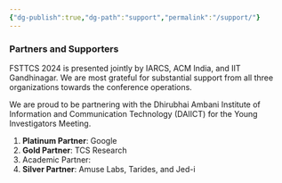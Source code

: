```yaml
---
{"dg-publish":true,"dg-path":"support","permalink":"/support/"}
---
```


### Partners and Supporters

FSTTCS 2024 is presented jointly by IARCS, ACM India, and IIT Gandhinagar. We are most grateful for substantial support from all three organizations towards the conference operations.

We are proud to be partnering with the Dhirubhai Ambani Institute of Information and Communication Technology (DAIICT) for the Young Investigators Meeting.

1. **Platinum Partner**: Google
2. **Gold Partner**: TCS Research
3. Academic Partner: 
4. **Silver Partner**: Amuse Labs, Tarides, and Jed-i